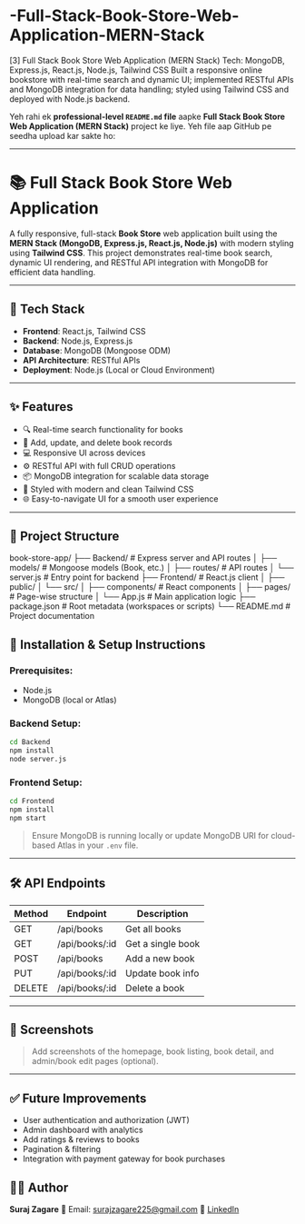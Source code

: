 # -Full-Stack-Book-Store-Web-Application-MERN-Stack
[3] Full Stack Book Store Web Application (MERN Stack)  Tech: MongoDB, Express.js, React.js, Node.js, Tailwind CSS  Built a responsive online bookstore with real-time search and dynamic UI; implemented RESTful APIs and  MongoDB integration for data handling; styled using Tailwind CSS and deployed with Node.js backend.

Yeh rahi ek **professional-level `README.md` file** aapke **Full Stack Book Store Web Application (MERN Stack)** project ke liye. Yeh file aap GitHub pe seedha upload kar sakte ho:

---

# 📚 Full Stack Book Store Web Application

A fully responsive, full-stack **Book Store** web application built using the **MERN Stack (MongoDB, Express.js, React.js, Node.js)** with modern styling using **Tailwind CSS**. This project demonstrates real-time book search, dynamic UI rendering, and RESTful API integration with MongoDB for efficient data handling.

---

## 🚀 Tech Stack

- **Frontend**: React.js, Tailwind CSS  
- **Backend**: Node.js, Express.js  
- **Database**: MongoDB (Mongoose ODM)  
- **API Architecture**: RESTful APIs  
- **Deployment**: Node.js (Local or Cloud Environment)

---

## ✨ Features

- 🔍 Real-time search functionality for books  
- 📄 Add, update, and delete book records  
- 💻 Responsive UI across devices  
- ⚙️ RESTful API with full CRUD operations  
- 📦 MongoDB integration for scalable data storage  
- 🎨 Styled with modern and clean Tailwind CSS  
- 🌐 Easy-to-navigate UI for a smooth user experience  

---

## 📂 Project Structure



book-store-app/
├── Backend/                # Express server and API routes
│   ├── models/            # Mongoose models (Book, etc.)
│   ├── routes/            # API routes
│   └── server.js          # Entry point for backend
├── Frontend/              # React.js client
│   ├── public/
│   └── src/
│       ├── components/    # React components
│       ├── pages/         # Page-wise structure
│       └── App.js         # Main application logic
├── package.json           # Root metadata (workspaces or scripts)
└── README.md              # Project documentation



## 🔧 Installation & Setup Instructions

### Prerequisites:
- Node.js
- MongoDB (local or Atlas)

### Backend Setup:
```bash
cd Backend
npm install
node server.js
````

### Frontend Setup:

```bash
cd Frontend
npm install
npm start
```

> Ensure MongoDB is running locally or update MongoDB URI for cloud-based Atlas in your `.env` file.

---

## 🛠️ API Endpoints

| Method | Endpoint        | Description       |
| ------ | --------------- | ----------------- |
| GET    | /api/books      | Get all books     |
| GET    | /api/books/\:id | Get a single book |
| POST   | /api/books      | Add a new book    |
| PUT    | /api/books/\:id | Update book info  |
| DELETE | /api/books/\:id | Delete a book     |

---

## 📸 Screenshots

> Add screenshots of the homepage, book listing, book detail, and admin/book edit pages (optional).

---

## ✅ Future Improvements

* User authentication and authorization (JWT)
* Admin dashboard with analytics
* Add ratings & reviews to books
* Pagination & filtering
* Integration with payment gateway for book purchases

## 🙋‍♂️ Author

**Suraj Zagare**
📧 Email: surajzagare225@gmail.com
🔗 [LinkedIn](https://www.linkedin.com/in/suraj-zagare-5592a724a/)


```

